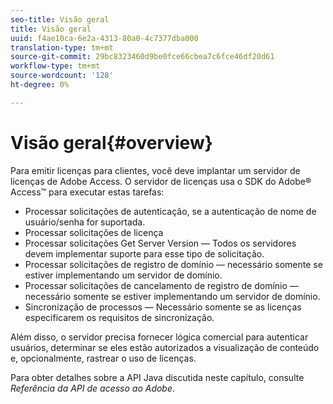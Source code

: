 ```yaml
---
seo-title: Visão geral
title: Visão geral
uuid: f4ae10ca-6e2a-4313-80a0-4c7377dba000
translation-type: tm+mt
source-git-commit: 29bc8323460d9be0fce66cbea7c6fce46df20d61
workflow-type: tm+mt
source-wordcount: '128'
ht-degree: 0%

---
```



# Visão geral{#overview}

Para emitir licenças para clientes, você deve implantar um servidor de licenças de Adobe Access. O servidor de licenças usa o SDK do Adobe® Access™ para executar estas tarefas:

* Processar solicitações de autenticação, se a autenticação de nome de usuário/senha for suportada.
* Processar solicitações de licença
* Processar solicitações Get Server Version — Todos os servidores devem implementar suporte para esse tipo de solicitação.
* Processar solicitações de registro de domínio — necessário somente se estiver implementando um servidor de domínio.
* Processar solicitações de cancelamento de registro de domínio — necessário somente se estiver implementando um servidor de domínio.
* Sincronização de processos — Necessário somente se as licenças especificarem os requisitos de sincronização.

Além disso, o servidor precisa fornecer lógica comercial para autenticar usuários, determinar se eles estão autorizados a visualização de conteúdo e, opcionalmente, rastrear o uso de licenças.

Para obter detalhes sobre a API Java discutida neste capítulo, consulte *Referência da API de acesso ao Adobe*.
